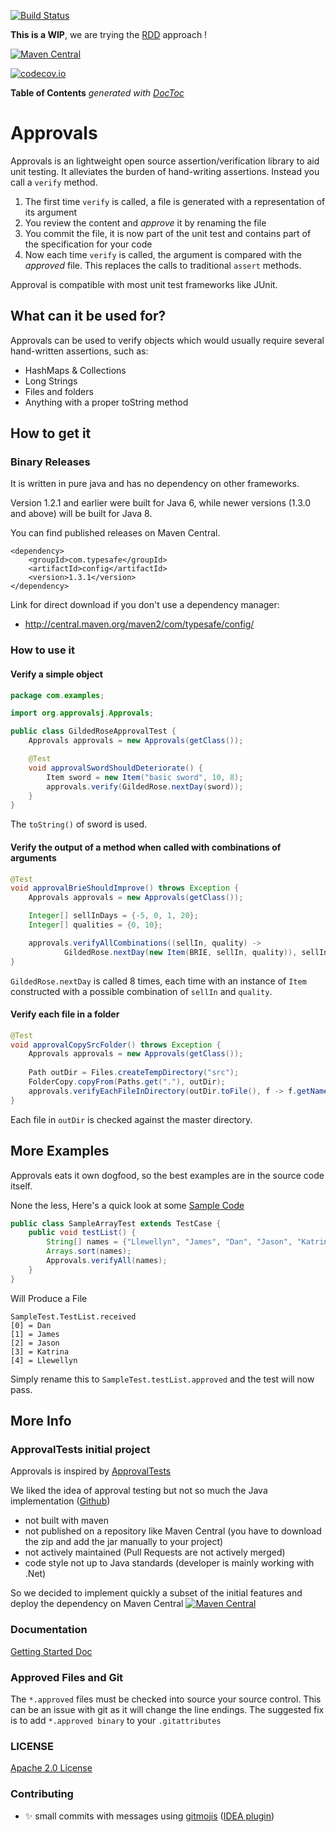 [![Build Status](https://travis-ci.org/WriteThemFirst/approvals-java.svg?branch=master)](https://travis-ci.org/WriteThemFirst/approvals-java)

**This is a WIP**, we are trying the [RDD](http://tom.preston-werner.com/2010/08/23/readme-driven-development.html) approach !


[![Maven Central](https://maven-badges.herokuapp.com/maven-central/io.vavr/vavr/badge.png)](https://maven-badges.herokuapp.com/maven-central/io.vavr/vavr)

[![codecov.io](http://codecov.io/github/ReactiveX/RxJava/coverage.svg?branch=2.x)](https://codecov.io/gh/ReactiveX/RxJava/branch/2.x)


<!-- START doctoc generated TOC please keep comment here to allow auto update -->
<!-- DON'T EDIT THIS SECTION, INSTEAD RE-RUN doctoc TO UPDATE -->
**Table of Contents**  *generated with [DocToc](https://github.com/thlorenz/doctoc)*

<!-- END doctoc generated TOC please keep comment here to allow auto update -->


# Approvals

Approvals is an lightweight open source assertion/verification library to aid unit testing. 
It alleviates the burden of hand-writing assertions.
Instead you call a `verify` method.

1. The first time `verify` is called, a file is generated with a representation of its argument
2. You review the content and *approve* it by renaming the file
3. You commit the file, it is now part of the unit test and contains part of the specification for your code
4. Now each time `verify` is called, the argument is compared with the *approved* file. 
This replaces the calls to traditional `assert` methods.

Approval is compatible with most unit test frameworks like JUnit.


## What can it be used for?

Approvals can be used to verify objects which would usually require several hand-written assertions, such as:

- HashMaps & Collections
- Long Strings
- Files and folders
- Anything with a proper toString method

## How to get it

### Binary Releases

It is written in pure java and has no dependency on other frameworks.

Version 1.2.1 and earlier were built for Java 6, while newer
versions (1.3.0 and above) will be built for Java 8.

You can find published releases on Maven Central.

    <dependency>
        <groupId>com.typesafe</groupId>
        <artifactId>config</artifactId>
        <version>1.3.1</version>
    </dependency>


Link for direct download if you don't use a dependency manager:

 - http://central.maven.org/maven2/com/typesafe/config/
 
### How to use it

#### Verify a simple object

```java
package com.examples;

import org.approvalsj.Approvals;

public class GildedRoseApprovalTest {
    Approvals approvals = new Approvals(getClass());

    @Test
    void approvalSwordShouldDeteriorate() {
        Item sword = new Item("basic sword", 10, 8);
        approvals.verify(GildedRose.nextDay(sword));
    }
}
```

The `toString()` of sword is used.

#### Verify the output of a method when called with combinations of arguments

```java
@Test
void approvalBrieShouldImprove() throws Exception {
    Approvals approvals = new Approvals(getClass());

    Integer[] sellInDays = {-5, 0, 1, 20};
    Integer[] qualities = {0, 10};

    approvals.verifyAllCombinations((sellIn, quality) ->
            GildedRose.nextDay(new Item(BRIE, sellIn, quality)), sellInDays, qualities);
}
```

`GildedRose.nextDay` is called 8 times, each time with an instance of `Item` constructed with a possible combination of `sellIn` and `quality`.

#### Verify each file in a folder

```java
@Test
void approvalCopySrcFolder() throws Exception {
    Approvals approvals = new Approvals(getClass());
    
    Path outDir = Files.createTempDirectory("src");
    FolderCopy.copyFrom(Paths.get("."), outDir);
    approvals.verifyEachFileInDirectory(outDir.toFile(), f -> f.getName().endsWith(".xml"));
}
```

Each file in `outDir` is checked against the master directory.

## More Examples

Approvals eats it own dogfood, so the best examples are in the source code itself.

None the less,  Here's a quick look at some
[Sample Code](https://github.com/approvals/ApprovalTests.Java/blob/master/java/org/approvaltests/tests/demos/SampleArrayTest.java)

```java
public class SampleArrayTest extends TestCase {
    public void testList() {
        String[] names = {"Llewellyn", "James", "Dan", "Jason", "Katrina"};
        Arrays.sort(names);
        Approvals.verifyAll(names);
    }
}
```

Will Produce a File

    SampleTest.TestList.received
    [0] = Dan
    [1] = James
    [2] = Jason
    [3] = Katrina
    [4] = Llewellyn

Simply rename this to `SampleTest.testList.approved` and the test will now pass.

## More Info

### ApprovalTests initial project

Approvals is inspired by [ApprovalTests](http://approvaltests.sourceforge.net/)

We liked the idea of approval testing but not so much the Java implementation ([Github](https://github.com/approvals/ApprovalTests.Java))
- not built with maven
- not published on a repository like Maven Central (you have to download the zip and add the jar manually to your project)
- not actively maintained (Pull Requests are not actively merged)
- code style not up to Java standards (developer is mainly working with .Net)

So we decided to implement quickly a subset of the initial features and deploy the dependency on Maven Central 
[![Maven Central](https://maven-badges.herokuapp.com/maven-central/io.vavr/vavr/badge.png)](https://maven-badges.herokuapp.com/maven-central/io.vavr/vavr)


### Documentation

[Getting Started Doc](https://github.com/approvals/ApprovalTests.Java/blob/master/build/resources/approval_tests/documentation/ApprovalTests%20-%20GettingStarted.md)

### Approved Files and Git

The `*.approved` files must be checked into source your source control. This can be an issue with git as it will change the line endings.
The suggested fix is to add `*.approved binary` to your `.gitattributes`


### LICENSE
[Apache 2.0 License](https://github.com/SignalR/SignalR/blob/master/LICENSE.md)


### Contributing

- :sparkles: small commits with messages using [gitmojis](https://gitmoji.carloscuesta.me/) 
([IDEA plugin](https://plugins.jetbrains.com/plugin/9174-emoji-support-plugin))


